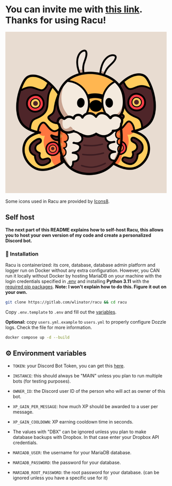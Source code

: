 # You can invite me with [this link](https://discord.com/oauth2/authorize?client_id=1038050427272429588&permissions=8&scope=bot). Thanks for using Racu!

![Racu art](art/mothra.png)

Some icons used in Racu are provided by [Icons8](https://icons8.com/).

## Self host
**The next part of this README explains how to self-host Racu, this allows you to host your own version of my code and create a personalized Discord bot.**

### 📲 Installation
Racu is containerized: its core, database, database admin platform and logger run on Docker without any extra configuration. 
However, you CAN run it locally without Docker by hosting MariaDB on your machine with the login credentials specified in [.env](.env.template) and installing **Python 3.11** with the [required pip packages](requirements.txt). **Note: I won't explain how to do this. Figure it out on your own.**

```sh
git clone https://gitlab.com/wlinator/racu && cd racu
```

Copy `.env.template` to `.env` and fill out the [variables](#env-keys).    

**Optional:** copy `users.yml.example` to `users.yml` to properly configure Dozzle logs. Check the file for more information.  

```sh
docker compose up -d --build
```


## ⚙️ Environment variables
- `TOKEN`: your Discord Bot Token, you can get this [here](https://discord.com/developers/applications).
- `INSTANCE`: this should always be "MAIN" unless you plan to run multiple bots (for testing purposes).
- `OWNER_ID`: the Discord user ID of the person who will act as owner of this bot.

- `XP_GAIN_PER_MESSAGE`: how much XP should be awarded to a user per message.
- `XP_GAIN_COOLDOWN`: XP earning cooldown time in seconds.

- The values with "DBX" can be ignored unless you plan to make database backups with Dropbox. In that case enter your Dropbox API credentials.

- `MARIADB_USER`: the username for your MariaDB database.
- `MARIADB_PASSWORD`: the password for your database.
- `MARIADB_ROOT_PASSWORD`: the root password for your database. (can be ignored unless you have a specific use for it)
